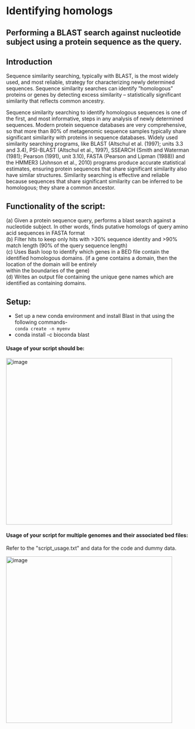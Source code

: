 # Identifying homologs

## Performing a BLAST search against nucleotide subject using a protein sequence as the query.

## Introduction

Sequence similarity searching, typically with BLAST, is the most widely used, and most reliable, strategy for characterizing newly determined sequences. Sequence similarity searches can identify ”homologous” proteins or genes by detecting excess similarity – statistically significant similarity that reflects common ancestry. 

Sequence similarity searching to identify homologous sequences is one of the first, and most informative, steps in any analysis of newly determined sequences. Modern protein sequence databases are very comprehensive, so that more than 80% of metagenomic sequence samples typically share significant similarity with proteins in sequence databases. Widely used similarity searching programs, like BLAST (Altschul et al. (1997); units 3.3 and 3.4), PSI-BLAST (Altschul et al., 1997), SSEARCH (Smith and Waterman (1981); Pearson (1991), unit 3.10), FASTA (Pearson and Lipman (1988)) and the HMMER3 (Johnson et al., 2010) programs produce accurate statistical estimates, ensuring protein sequences that share significant similarity also have similar structures. Similarity searching is effective and reliable because sequences that share significant similarity can be inferred to be homologous; they share a common ancestor.

## Functionality of the script: <br>

(a) Given a protein sequence query, performs a blast search against a nucleotide subject. In other words, finds putative homologs of query amino acid sequences in FASTA format <br>
(b) Filter hits to keep only hits with >30% sequence identity and >90% match length (90% of the query sequence length) <br>
(c) Uses Bash loop to identify which genes in a BED file contain the identified homologous domains. (if a gene contains a domain, then the location of the domain will be entirely <br>
    within the boundaries of the gene) <br>
(d) Writes an output file containing the unique gene names which are identified as containing domains. <br>


## Setup: <br>

* Set up a new conda environment and install Blast in that using the following commands- <br>
``` conda create -n myenv ```
* conda install -c bioconda blast <br>
#### Usage of your script should be: <br>

<img width="452" alt="image" src="https://github.com/hinagaur/Homolog-Identify/assets/66309991/47dc7fd9-8cd4-4ba5-8951-5958db47e450">

#### Usage of your script for multiple genomes and their associated bed files: <br>

Refer to the "script_usage.txt" and data for the code and dummy data. <br>


<img width="452" alt="image" src="https://github.com/hinagaur/Homolog-Identify/assets/66309991/0d194420-9bdb-4da5-abc3-4b7db5f784d5">






